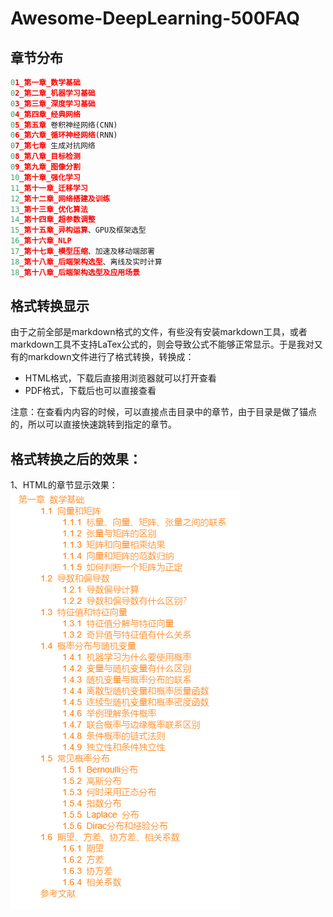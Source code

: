 # Awesome-DeepLearning-500FAQ

## 章节分布
```python
01_第一章_数学基础
02_第二章_机器学习基础
03_第三章_深度学习基础
04_第四章_经典网络
05_第五章 卷积神经网络(CNN)
06_第六章_循环神经网络(RNN)
07_第七章 生成对抗网络
08_第八章_目标检测
09_第九章_图像分割
10_第十章_强化学习
11_第十一章_迁移学习
12_第十二章_网络搭建及训练
13_第十三章_优化算法
14_第十四章_超参数调整
15_第十五章_异构运算、GPU及框架选型
16_第十六章_NLP
17_第十七章_模型压缩、加速及移动端部署
18_第十八章_后端架构选型、离线及实时计算
18_第十八章_后端架构选型及应用场景
```

## 格式转换显示
由于之前全部是markdown格式的文件，有些没有安装markdown工具，或者markdown工具不支持LaTex公式的，则会导致公式不能够正常显示。于是我对又有的markdown文件进行了格式转换，转换成：
* HTML格式，下载后直接用浏览器就可以打开查看
* PDF格式，下载后也可以直接查看

注意：在查看内内容的时候，可以直接点击目录中的章节，由于目录是做了锚点的，所以可以直接快速跳转到指定的章节。

## 格式转换之后的效果：
1、HTML的章节显示效果：
![章节](./images/categories.png)
